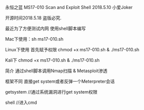 永恒之蓝  MS17-010 Scan and Exploit Shell 
2018.5.10 小爱Joker 

开源时间2018.5.18 盗版必究.

最近为了方便测试内网 使用shell脚本编写 

Mac下使用：sh ms17-010.sh

Linux下使用 首先赋予权限 chmod +x ms17-010.sh & ./ms17-010.sh

Kali下 chmod +x ms17-010.sh & ./ms17-010.sh

简介
通过shell脚本调用Nmap扫描 & Metasploit渗透 

框架不同 直接get system或者反弹一个Meterpreter会话 

getsystem //通过系统漏洞进行get system权限  

shell //进入cmd
